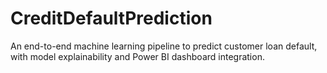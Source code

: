 # CreditDefaultPrediction
An end-to-end machine learning pipeline to predict customer loan default, with model explainability and Power BI dashboard integration.
